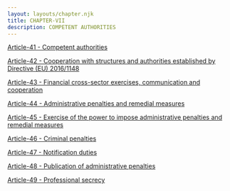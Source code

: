 ```yaml
---
layout: layouts/chapter.njk
title: CHAPTER-VII
description: COMPETENT AUTHORITIES
---
```



<a href=Article-41>Article-41 - Competent authorities </a>


<a href=Article-42>Article-42 - Cooperation with structures and authorities established by Directive (EU) 2016/1148</a>


<a href=Article-43>Article-43 - Financial cross-sector exercises, communication and cooperation</a>


<a href=Article-44>Article-44 - Administrative penalties and remedial measures </a>


<a href=Article-45>Article-45 - Exercise of the power to impose administrative penalties and remedial measures</a>


<a href=Article-46>Article-46 - Criminal penalties</a>


<a href=Article-47>Article-47 - Notification duties</a>


<a href=Article-48>Article-48 - Publication of administrative penalties</a>


<a href=Article-49>Article-49 - Professional secrecy</a>

